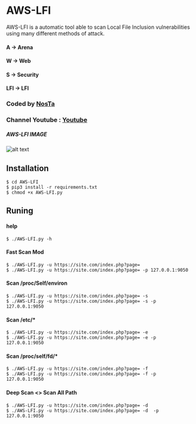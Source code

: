 # AWS-LFI

AWS-LFI is a  automatic tool able to scan  Local File Inclusion vulnerabilities using many different methods of attack.
#### A -> Arena  
#### W -> Web 
#### S -> Security 
#### LFI -> LFI

### Coded by [NosTa](https://t.me/NosTaMod)
### Channel Youtube : [Youtube](https://www.youtube.com/c/nostamod)

##### AWS-LFI IMAGE
![alt text](https://a.top4top.io/p_2113f3va81.png "AWS-LFI")






## Installation
``` 
$ cd AWS-LFI 
$ pip3 install -r requirements.txt
$ chmod +x AWS-LFI.py 

```
## Runing

#### help
```
$ ./AWS-LFI.py -h
```
#### Fast Scan Mod
```
$ ./AWS-LFI.py -u https://site.com/index.php?page=
$ ./AWS-LFI.py -u https://site.com/index.php?page= -p 127.0.0.1:9050
```
#### Scan /proc/Self/environ
```
$ ./AWS-LFI.py -u https://site.com/index.php?page= -s 
$ ./AWS-LFI.py -u https://site.com/index.php?page= -s -p 127.0.0.1:9050
```
#### Scan /etc/*
```
$ ./AWS-LFI.py -u https://site.com/index.php?page= -e
$ ./AWS-LFI.py -u https://site.com/index.php?page= -e -p 127.0.0.1:9050
```
#### Scan /proc/self/fd/*
```
$ ./AWS-LFI.py -u https://site.com/index.php?page= -f
$ ./AWS-LFI.py -u https://site.com/index.php?page= -f -p 127.0.0.1:9050
```
#### Deep Scan <> Scan All Path
```
$ ./AWS-LFI.py -u https://site.com/index.php?page= -d
$ ./AWS-LFI.py -u https://site.com/index.php?page= -d  -p 127.0.0.1:9050
``` 

